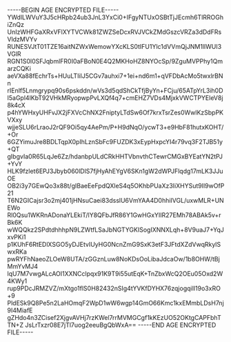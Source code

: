 -----BEGIN AGE ENCRYPTED FILE-----
YWdlLWVuY3J5cHRpb24ub3JnL3YxCi0+IFgyNTUxOSBtTjJEcmh6TlRROGhiZnQz
UnIzWHFGaXRxVFlXYTVCWk81ZWZSeDcxRVJVCkZMdGszcVRZa3dDdFRsVldzMVYv
RUNESVJtT01TZE16aitNZWxWemowYXcKLS0tIFU1Ylc1dVVmQjJNM1llWUI3VGlR
RGN1S0l0SFJqbmlFR0I0aFBoN0E4Q2MKHoHZ8NYOcSp/9ZguMVPPhy1QmarzCQKi
aeVXa88fEchrTs+HUuLTliIJ5CGv7auhxi7+1ei+nd6m1+qVFDbAcMo5twxlrBNn
rIEnlf5Lnmgrypq90s6pskddn/wVs3d5qdShCkTfjByYn+FCju/65ATpYrL3ih0D
I5aGpl4lKbT92VHkMRyopwpPvLXQf4q7+cmEHZ7VDs4MjxkVWCTPYEleV8j8k4cX
p4hYWHxyUHFvJX2jFXVcChNX2FniptyLTdSw6Of7krxTsrZes0WwlKzSbpPKVXxy
wjjeSLU6rLraoJ2rQF9Oi5qy4AePm/P+H9dNqO/ycwT3+e9HbF81hutxKOHT/+Or
6GZYimuJre8BDLTqpX0pIhLznSbFc9FUZDK3xEypHxpcYI4r79vq3F2TJB51y+QT
gIbgvIa0R65LqJe6Zz/hdanbpULdCRkHHTVbnvthCTewrCMGxBYEatYN2tPJ+YvY
HLK9fzlet6EPJ3Jbyb060lDlS7fjHyAhEYgV6SKn1gW2dWPJFlqdg17mLK3JJuOE
OB2i3y7GEwQo3x88t/gIBaeEeFpdQXleS4q5OKhbPUaXz3IiXHYSut9Il9wOfP21
T6N2GICajsr3o2mj401jHNsuCaei83dsslU6VmYAA4D0hhiIVGL/uxwMLR+UNEWo
Rl0Qsu1WKRnADonaYLEkiT/lY8QFbJfR86Y1GwHGxYIIR27EMh78ABAk5v+rBk6K
wWQQkz2SPdtdhhhpN9LZWtfLSaJbNGTYGKISogIXNNXLqh+8V9uaJ7+YqJxvPKi1
p1KUhF6RtEDlXSGO5yDJEtvIUyHG0NcnZmG9SxK3etF3JFtdXZdVwqRkylSwxRKa
pwRYFhNaeoZLOeW8UTA/zGGznLuw8NoKDsOoLibaJdcaOw/1b8OHW/tBjMmYvMJ4
lqU7M7vwgALcAOI1XXNCclpqx91K9T9i55utEqK+TnZbxWcQ2OEu05Oxd2W4KWy1
rup9PDcJRMZVZ/mXtgo1flS0H82432nSIg4tYVKfDYHX76zqjogqilI19o3xRO+9
PldESk9Q8Pe5n2LaHOmqF2WpD1wW6wgp14GmO66Kmc1kxEMmbLDsH7nj9I4MiafE
gZHdo4n3ZCisef2XjgvAVHj7rzKWel7rrMVMGCgf1kKEzUO52OKtgCAPFbhTTN+Z
JsLrTxzr08E7jTl7uog2eeuBgQbWxA==
-----END AGE ENCRYPTED FILE-----
